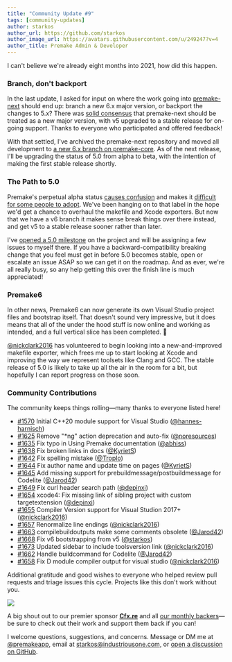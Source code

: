 ```yaml
---
title: "Community Update #9"
tags: [community-updates]
author: starkos
author_url: https://github.com/starkos
author_image_url: https://avatars.githubusercontent.com/u/249247?v=4
author_title: Premake Admin & Developer
---
```


I can't believe we're already eight months into 2021, how did this happen.

### Branch, don't backport

In the last update, I asked for input on where the work going into [premake-next](https://github.com/starkos/premake-next) should end up: branch a new 6.x major version, or backport the changes to 5.x? There was [solid consensus](https://github.com/premake/premake-core/discussions/1616) that premake-next should be treated as a new major version, with v5 upgraded to a stable release for on-going support. Thanks to everyone who participated and offered feedback!

With that settled, I've archived the premake-next repository and moved all development to [a new 6.x branch on premake-core](https://github.com/premake/premake-core/tree/6.x). As of the next release, I'll be upgrading the status of 5.0 from alpha to beta, with the intention of making the first stable release shortly.

### The Path to 5.0

Premake's perpetual alpha status [causes confusion](https://github.com/premake/premake-core/issues/1536) and makes it [difficult for some people to adopt](https://github.com/premake/premake-core/issues/1423). We've been hanging on to that label in the hope we'd get a chance to overhaul the makefile and Xcode exporters. But now that we have a v6 branch it makes sense break things over there instead, and get v5 to a stable release sooner rather than later.

I've [opened a 5.0 milestone](https://github.com/premake/premake-core/milestone/3) on the project and will be assigning a few issues to myself there. If you have a backward-compatibility breaking change that you feel must get in before 5.0 becomes stable, open or escalate an issue ASAP so we can get it on the roadmap. And as ever, we're all really busy, so any help getting this over the finish line is much appreciated!

### Premake6

In other news, Premake6 can now generate its own Visual Studio project files and bootstrap itself. That doesn't sound very impressive, but it does means that all of the under the hood stuff is now online and working as intended, and a full vertical slice has been completed. 🎉

[@nickclark2016](https://github.com/nickclark2016) has volunteered to begin looking into a new-and-improved makefile exporter, which frees me up to start looking at Xcode and improving the way we represent toolsets like Clang and GCC. The stable release of 5.0 is likely to take up all the air in the room for a bit, but hopefully I can report progress on those soon.

### Community Contributions

The community keeps things rolling—many thanks to everyone listed here!

- [#1570](https://github.com/premake/premake-core/pull/1570) Initial C++20 module support for Visual Studio ([@hannes-harnisch](https://github.com/hannes-harnisch))
- [#1625](https://github.com/premake/premake-core/pull/1625) Remove "*ng" action deprecation and auto-fix ([@noresources](https://github.com/noresources))
- [#1635](https://github.com/premake/premake-core/pull/1635) Fix typo in Using Premake documentation ([@abhiss](https://github.com/abhiss))
- [#1638](https://github.com/premake/premake-core/pull/1638) Fix broken links in docs ([@KyrietS](https://github.com/KyrietS))
- [#1642](https://github.com/premake/premake-core/pull/1642) Fix spelling mistake ([@Troplo](https://github.com/Troplo))
- [#1644](https://github.com/premake/premake-core/pull/1644) Fix author name and update time on pages ([@KyrietS](https://github.com/KyrietS))
- [#1645](https://github.com/premake/premake-core/pull/1645) Add missing support for prebuildmessage/postbuildmessage for Codelite ([@Jarod42](https://github.com/Jarod42))
- [#1649](https://github.com/premake/premake-core/pull/1649) Fix curl header search path ([@depinxi](https://github.com/depinxi))
- [#1654](https://github.com/premake/premake-core/pull/1654) xcode4: Fix missing link of sibling project with custom targetextension ([@depinxi](https://github.com/depinxi))
- [#1655](https://github.com/premake/premake-core/pull/1655) Compiler Version support for Visual Studion 2017+ ([@nickclark2016](https://github.com/nickclark2016))
- [#1657](https://github.com/premake/premake-core/pull/1657) Renormalize line endings ([@nickclark2016](https://github.com/nickclark2016))
- [#1663](https://github.com/premake/premake-core/pull/1663) compilebuildoutputs make some comments obsolete ([@Jarod42](https://github.com/Jarod42))
- [#1668](https://github.com/premake/premake-core/pull/1668) Fix v6 bootstrapping from v5 ([@starkos](https://github.com/starkos))
- [#1673](https://github.com/premake/premake-core/pull/1673) Updated sidebar to include toolsversion link ([@nickclark2016](https://github.com/nickclark2016))
- [#1662](https://github.com/premake/premake-core/pull/1662) Handle buildcommand for Codelite ([@Jarod42](https://github.com/Jarod42))
- [#1658](https://github.com/premake/premake-core/pull/1658) Fix D module compiler output for visual studio ([@nickclark2016](https://github.com/nickclark2016))

Additional gratitude and good wishes to everyone who helped review pull requests and triage issues this cycle. Projects like this don't work without you.

<div style={{textAlign: 'center'}}>
	<a href="https://opencollective.com/_fivem">
		<img src="https://images.opencollective.com/_fivem/2f78b5f/logo/128.png"/>
	</a>
</div>

A big shout out to our premier sponsor **[Cfx.re](https://opencollective.com/_fivem)** and all [our monthly backers](https://opencollective.com/premake#section-contributors)—be sure to check out their work and support them back if you can!

I welcome questions, suggestions, and concerns. Message or DM me at [@premakeapp](https://twitter.com/premakeapp), email at [starkos@industriousone.com](mailto:starkos@industriousone.com), or [open a discussion on GitHub](https://github.com/premake/premake-core/discussions).
